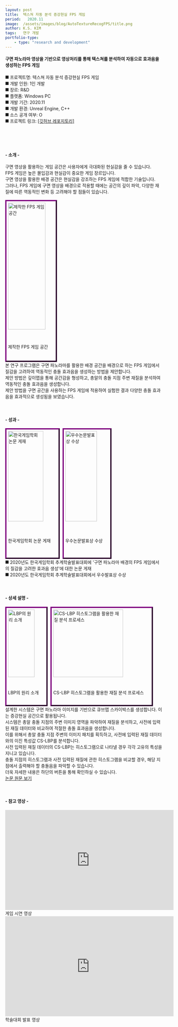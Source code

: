 ```yaml
---
layout: post
title:  텍스쳐 자동 분석 증강현실 FPS 게임
period:   2020.11
image:  /assets/images/blog/AutoTextureRecogFPS/title.png
author: K.S. KIM
tags:   연구 개발
portfolio-type:
    - type: "research and development"
---
```


<h4 class="text-bold">구면 파노라마 영상을 기반으로 영상처리를 통해 텍스쳐를 분석하여 자동으로 효과음을 생성하는 FPS 게임</h4>

⯀ 프로젝트명: 텍스쳐 자동 분석 증강현실 FPS 게임<br>
⯀ 개발 인원: 1인 개발<br>
⯀ 장르: R&D<br>
⯀ 플랫폼: Windows PC<br>
⯀ 개발 기간: 2020.11<br>
⯀ 개발 환경: Unreal Engine, C++<br>
⯀ 소스 공개 여부: O<br>
⯀ 프로젝트 링크: <a href = "https://github.com/wis1906/spherical-fps" target = "parent" >[깃허브 레포지토리]</a>
<br><br><br><br><br>

<h4 class="text-bold text-center">- 소개 -</h4>
구면 영상을 활용하는 게임 공간은 사용자에게 극대화된 현실감을 줄 수 있습니다.<br>
FPS 게임은 높은 몰입감과 현실감이 중요한 게임 장르입니다.<br>
구면 영상을 활용한 배경 공간은 현실감을 강조하는 FPS 게임에 적합한 기술입니다.<br>
그러나, FPS 게임에 구면 영상을 배경으로 적용할 때에는 공간의 깊이 파악, 다양한 재질에 따른 역동적인 변화 등 고려해야 할 점들이 있습니다.<br>
<br>
<div class="text-center">
    <div class="text-center text-bold" style="height:500px; border:4px outset purple; display:inline-block; margin-right:5px; padding:5px;">
        <img class="scalezoom_small" src="/assets/images/blog/AutoTextureRecogFPS/intro_gamespace.png" alt="제작한 FPS 게임 공간" height="90%">
        <figcaption>제작한 FPS 게임 공간</figcaption></div>
    <div style="clear:both;"></div>
</div>
본 연구 프로그램은 구면 파노라마를 활용한 배경 공간을 배경으로 하는 FPS 게임에서 질감을 고려하여 역동적인 충돌 효과음을 생성하는 방법을 제안합니다.<br>
제안 방법은 깊이맵을 통해 공간감을 형성하고, 총알의 충돌 지점 주변 재질을 분석하여 역동적인 충돌 효과음을 생성합니다.<br>
제안 방법을 구면 공간을 사용하는 FPS 게임에 적용하여 실험한 결과 다양한 충돌 효과음을 효과적으로 생성됨을 보였습니다.<br>
<br><br>


<h4 class="text-bold text-center">- 성과 -</h4>
<div class="text-center">
    <div class="text-center text-bold" style="height:400px; border:4px outset purple; display:inline-block; margin-right:5px; padding:5px;">
        <img class="scalezoom_big" src="/assets/images/blog/AutoTextureRecogFPS/reward_paper.jpg" alt="한국게임학회 논문 게재" height="85%">
        <figcaption>한국게임학회 논문 게재</figcaption></div>
    <div class="text-center text-bold" style="height:400px; border:4px outset purple; display:inline-block; margin-right:5px; padding:5px;">
        <img class="scalezoom_big" src="/assets/images/blog/ToOceanDeep/chart_onestore_2st.jpg" alt="우수논문발표상 수상" height="85%">
        <figcaption>우수논문발표상 수상</figcaption></div>
    <div style="clear:both;"></div>
</div>
⯀ 2020년도 한국게임학회 추계학술발표대회에 '구면 파노라마 배경의 FPS 게임에서의 질감을 고려한 효과음 생성'에 대한 논문 게재<br>
⯀ 2020년도 한국게임학회 추계학술발표대회에서 우수발표상 수상<br>
<br><br>


<h4 class="text-bold text-center">- 상세 설명 -</h4>
<div class="text-center">
    <div class="text-center text-bold" style="height:300px; border:4px outset purple; display:inline-block; margin-right:5px; padding:5px;">
        <img class="scalezoom_small" src="/assets/images/blog/AutoTextureRecogFPS/intro_lbp.png" alt="LBP의 원리 소개" height="85%">
        <figcaption>LBP의 원리 소개</figcaption></div>
    <div class="text-center text-bold" style="height:300px; border:4px outset purple; display:inline-block; margin-right:5px; padding:5px;">
        <img class="scalezoom_small" src="/assets/images/blog/AutoTextureRecogFPS/intro_cslbp_histogram.png" alt="CS-LBP 히스토그램을 활용한 재질 분석 프로세스" height="85%">
        <figcaption>CS-LBP 히스토그램을 활용한 재질 분석 프로세스</figcaption></div>
    <div style="clear:both;"></div>
</div>
설계한 시스템은 구면 파노라마 이미지를 기반으로 큐브맵 스카이박스를 생성합니다. 이는 증강현실 공간으로 활용됩니다.<br>
시스템은 총알 충돌 지점의 주변 이미지 영역을 파악하여 재질을 분석하고, 사전에 입력된 재질 데이터와 비교하여 적절한 충돌 효과음을 생성합니다.<br>
이를 위해서 총알 충돌 지점 주변의 이미지 패치를 획득하고, 사전에 입력된 재질 데이터와의 이진 특성값 CS-LBP를 분석합니다.<br>
사전 입력된 재질 데이터의 CS-LBP는 히스토그램으로 나타낼 경우 각각 고유의 특성을 지니고 있습니다.<br>
충돌 지점의 히스토그램과 사전 입력된 재질에 관한 히스토그램을 비교할 경우, 해당 지점에서 출력해야 할 충돌음을 파악할 수 있습니다.<br>
더욱 자세한 내용은 하단의 버튼을 통해 확인하실 수 있습니다.<br>
<div class="text-center">
    <a href="/assets/images/blog/AutoTextureRecogFPS/paper.pdf" class="btn btn-xs btn-primary">논문 원문 보기</a>
</div>
<br><br>


<h4 class="text-bold text-center">- 참고 영상 -</h4>
<div class="text-center">
    <div class="text-center text-bold" style="border:4px outset clear; display:inline-block; margin-right:10px;">
        <iframe width="540" height="320" src="https://www.youtube.com/embed/y3ajHxs-sT8" frameborder="0" allowfullscreen></iframe>
        <figcaption>게임 시연 영상</figcaption></div>
    <div class="text-center text-bold" style="border:4px outset clear; display:inline-block; margin-right:10px;">
        <iframe width="540" height="320" src="https://www.youtube.com/embed/1d743HR3tv4" frameborder="0" allowfullscreen></iframe>
        <figcaption>학술대회 발표 영상</figcaption></div>
    <div style="clear:both;"></div>
</div>